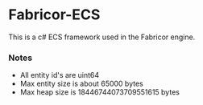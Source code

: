 # Fabricor-ECS
This is a c# ECS framework used in the Fabricor engine.



### Notes

* All entity id's are uint64
* Max entity size is about 65000 bytes
* Max heap size is 18446744073709551615 bytes